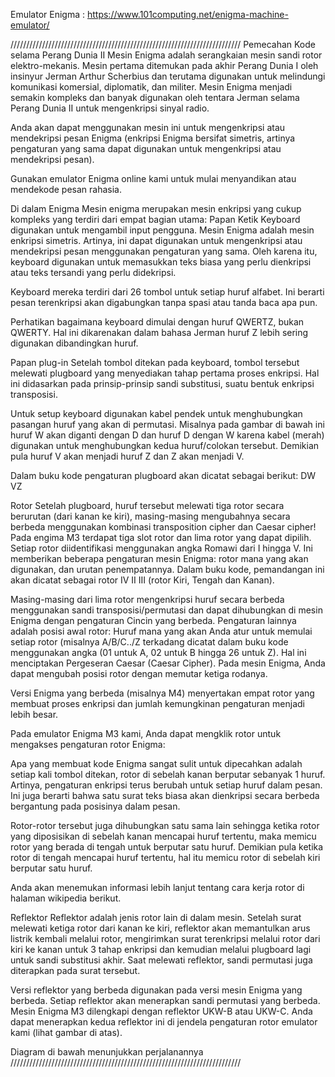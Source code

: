 Emulator Enigma : https://www.101computing.net/enigma-machine-emulator/

/////////////////////////////////////////////////////////////////////////
Pemecahan Kode selama Perang Dunia II
Mesin Enigma adalah serangkaian mesin sandi rotor elektro-mekanis. Mesin pertama ditemukan pada akhir Perang Dunia I oleh insinyur Jerman Arthur Scherbius dan terutama digunakan untuk melindungi komunikasi komersial, diplomatik, dan militer. Mesin Enigma menjadi semakin kompleks dan banyak digunakan oleh tentara Jerman selama Perang Dunia II untuk mengenkripsi sinyal radio.

Anda akan dapat menggunakan mesin ini untuk mengenkripsi atau mendekripsi pesan Enigma (enkripsi Enigma bersifat simetris, artinya pengaturan yang sama dapat digunakan untuk mengenkripsi atau mendekripsi pesan).

Gunakan emulator Enigma online kami untuk mulai menyandikan atau mendekode pesan rahasia.


Di dalam Enigma
Mesin enigma merupakan mesin enkripsi yang cukup kompleks yang terdiri dari empat bagian utama:
Papan Ketik
Keyboard digunakan untuk mengambil input pengguna. Mesin Enigma adalah mesin enkripsi simetris. Artinya, ini dapat digunakan untuk mengenkripsi atau mendekripsi pesan menggunakan pengaturan yang sama. Oleh karena itu, keyboard digunakan untuk memasukkan teks biasa yang perlu dienkripsi atau teks tersandi yang perlu didekripsi.

Keyboard mereka terdiri dari 26 tombol untuk setiap huruf alfabet. Ini berarti pesan terenkripsi akan digabungkan tanpa spasi atau tanda baca apa pun.

Perhatikan bagaimana keyboard dimulai dengan huruf QWERTZ, bukan QWERTY. Hal ini dikarenakan dalam bahasa Jerman huruf Z lebih sering digunakan dibandingkan huruf.

Papan plug-in
Setelah tombol ditekan pada keyboard, tombol tersebut melewati plugboard yang menyediakan tahap pertama proses enkripsi. Hal ini didasarkan pada prinsip-prinsip sandi substitusi, suatu bentuk enkripsi transposisi.

Untuk setup keyboard digunakan kabel pendek untuk menghubungkan pasangan huruf yang akan di permutasi. Misalnya pada gambar di bawah ini huruf W akan diganti dengan D dan huruf D dengan W karena kabel (merah) digunakan untuk menghubungkan kedua huruf/colokan tersebut. Demikian pula huruf V akan menjadi huruf Z dan Z akan menjadi V.


Dalam buku kode pengaturan plugboard akan dicatat sebagai berikut: DW VZ

Rotor
Setelah plugboard, huruf tersebut melewati tiga rotor secara berurutan (dari kanan ke kiri), masing-masing mengubahnya secara berbeda menggunakan kombinasi transposition cipher dan Caesar cipher! Pada engima M3 terdapat tiga slot rotor dan lima rotor yang dapat dipilih. Setiap rotor diidentifikasi menggunakan angka Romawi dari I hingga V. Ini memberikan beberapa pengaturan mesin Enigma: rotor mana yang akan digunakan, dan urutan penempatannya. Dalam buku kode, pemandangan ini akan dicatat sebagai rotor IV II III (rotor Kiri, Tengah dan Kanan).

Masing-masing dari lima rotor mengenkripsi huruf secara berbeda menggunakan sandi transposisi/permutasi dan dapat dihubungkan di mesin Enigma dengan pengaturan Cincin yang berbeda. Pengaturan lainnya adalah posisi awal rotor: Huruf mana yang akan Anda atur untuk memulai setiap rotor (misalnya A/B/C../Z terkadang dicatat dalam buku kode menggunakan angka (01 untuk A, 02 untuk B hingga 26 untuk Z). Hal ini menciptakan Pergeseran Caesar (Caesar Cipher). Pada mesin Enigma, Anda dapat mengubah posisi rotor dengan memutar ketiga rodanya.

Versi Enigma yang berbeda (misalnya M4) menyertakan empat rotor yang membuat proses enkripsi dan jumlah kemungkinan pengaturan menjadi lebih besar.

Pada emulator Enigma M3 kami, Anda dapat mengklik rotor untuk mengakses pengaturan rotor Enigma:


Apa yang membuat kode Enigma sangat sulit untuk dipecahkan adalah setiap kali tombol ditekan, rotor di sebelah kanan berputar sebanyak 1 huruf. Artinya, pengaturan enkripsi terus berubah untuk setiap huruf dalam pesan. Ini juga berarti bahwa satu surat teks biasa akan dienkripsi secara berbeda bergantung pada posisinya dalam pesan.

Rotor-rotor tersebut juga dihubungkan satu sama lain sehingga ketika rotor yang diposisikan di sebelah kanan mencapai huruf tertentu, maka memicu rotor yang berada di tengah untuk berputar satu huruf. Demikian pula ketika rotor di tengah mencapai huruf tertentu, hal itu memicu rotor di sebelah kiri berputar satu huruf.

Anda akan menemukan informasi lebih lanjut tentang cara kerja rotor di halaman wikipedia berikut.

Reflektor
Reflektor adalah jenis rotor lain di dalam mesin. Setelah surat melewati ketiga rotor dari kanan ke kiri, reflektor akan memantulkan arus listrik kembali melalui rotor, mengirimkan surat terenkripsi melalui rotor dari kiri ke kanan untuk 3 tahap enkripsi dan kemudian melalui plugboard lagi untuk sandi substitusi akhir. Saat melewati reflektor, sandi permutasi juga diterapkan pada surat tersebut.

Versi reflektor yang berbeda digunakan pada versi mesin Enigma yang berbeda. Setiap reflektor akan menerapkan sandi permutasi yang berbeda. Mesin Enigma M3 dilengkapi dengan reflektor UKW-B atau UKW-C. Anda dapat menerapkan kedua reflektor ini di jendela pengaturan rotor emulator kami (lihat gambar di atas).

Diagram di bawah menunjukkan perjalanannya
/////////////////////////////////////////////////////////////////////////

